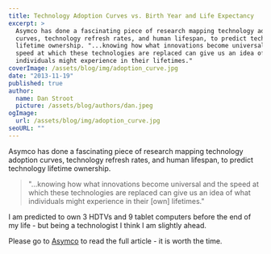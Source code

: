 ```yaml
---
title: Technology Adoption Curves vs. Birth Year and Life Expectancy
excerpt: >
  Asymco has done a fascinating piece of research mapping technology adoption
  curves, technology refresh rates, and human lifespan, to predict technology
  lifetime ownership. "...knowing how what innovations become universal and the
  speed at which these technologies are replaced can give us an idea of what
  individuals might experience in their lifetimes."
coverImage: /assets/blog/img/adoption_curve.jpg
date: "2013-11-19"
published: true
author:
  name: Dan Stroot
  picture: /assets/blog/authors/dan.jpeg
ogImage:
  url: /assets/blog/img/adoption_curve.jpg
seoURL: ""
---
```


Asymco has done a fascinating piece of research mapping technology adoption curves, technology refresh rates, and human lifespan, to predict technology lifetime ownership.

> "...knowing how what innovations become universal and the speed at which these technologies are replaced can give us an idea of what individuals might experience in their [own] lifetimes."


I am predicted to own 3 HDTVs and 9 tablet computers before the end of my life - but being a technologist I think I am slightly ahead.

Please go to [Asymco](http://www.asymco.com/2013/11/19/a-way-to-measure-ones-life/) to read the full article - it is worth the time.
